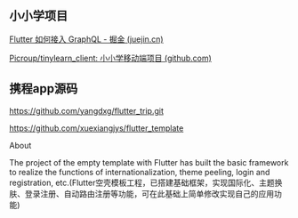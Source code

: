 ## 小小学项目

[Flutter 如何接入 GraphQL - 掘金 (juejin.cn)](https://juejin.cn/post/6844904178276368398)

[Picroup/tinylearn_client: 小小学移动端项目 (github.com)](https://github.com/Picroup/tinylearn_client)

## 携程app源码

<https://github.com/yangdxg/flutter_trip.git>

<https://github.com/xuexiangjys/flutter_template>

About

The project of the empty template with Flutter has built the basic framework to realize the functions of internationalization, theme peeling, login and registration, etc.(Flutter空壳模板工程，已搭建基础框架，实现国际化、主题换肤、登录注册、自动路由注册等功能，可在此基础上简单修改实现自己的应用功能)
